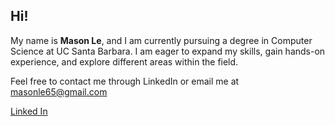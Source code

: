 ## Hi!

My name is **Mason Le**, and I am currently pursuing a degree in Computer Science at UC Santa Barbara. I am eager to expand my skills, gain hands-on experience, and explore different areas within the field. 

Feel free to contact me through LinkedIn or email me at masonle65@gmail.com

[Linked In](https://www.linkedin.com/in/mason-le-68b75a274/)

<!--
**masonle-6080/masonle-6080** is a ✨ _special_ ✨ repository because its `README.md` (this file) appears on your GitHub profile.

Here are some ideas to get you started:

- 🔭 I’m currently working on ...
- 🌱 I’m currently learning ...
- 👯 I’m looking to collaborate on ...
- 🤔 I’m looking for help with ...
- 💬 Ask me about ...
- 📫 How to reach me: ...
- 😄 Pronouns: ...
- ⚡ Fun fact: ...
-->
